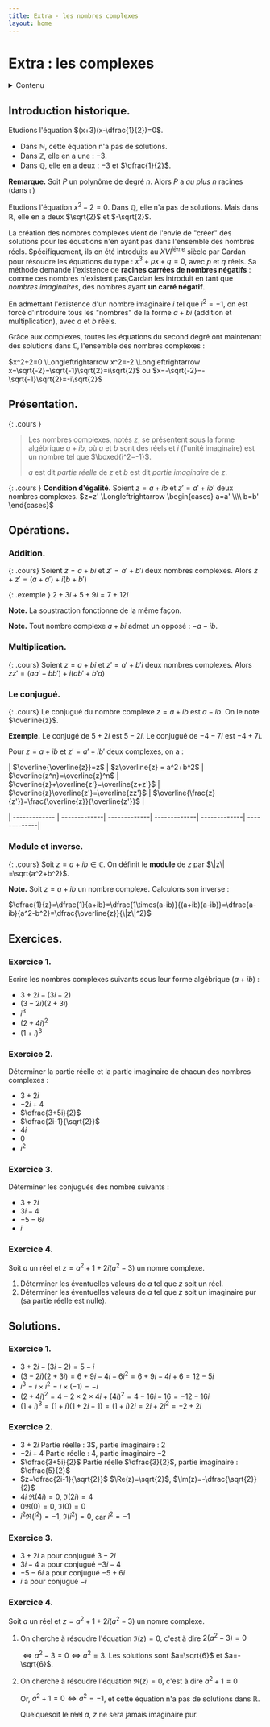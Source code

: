 ```yaml
---
title: Extra - les nombres complexes
layout: home
---
```


# Extra : les complexes
<details markdown="block">
  <summary>
    Contenu
  </summary>
  {: .text-delta }
1. TOC
{:toc}
</details>

## Introduction historique.

Etudions l'équation $(x+3)(x-\dfrac{1}{2})=0$.
- Dans $\mathbb{N}$, cette équation n'a pas de solutions.
- Dans $\mathbb{Z}$, elle en a une : $-3$.
- Dans $\mathbb{Q}$, elle en a deux : $-3$ et $\dfrac{1}{2}$.

**Remarque.** Soit $P$ un polynôme de degré $n$. Alors $P$ a *au plus* $n$ racines (dans $\mathbb{r}$)

Etudions l'équation $x^2-2=0$. Dans $\mathbb{Q}$, elle n'a pas de solutions. Mais dans $\mathbb{R}$, elle en a deux $\sqrt{2}$ et $-\sqrt{2}$.

La création des nombres complexes vient de l'envie de "créer" des solutions pour les équations n'en ayant pas dans l'ensemble des nombres réels. Spécifiquement, ils on été introduits au $XVI^{ième}$ siècle par Cardan pour résoudre les équations du type : $x^3+px+q=0$, avec $p$ et $q$ réels. Sa méthode demande l'existence de **racines carrées de nombres négatifs** : comme ces nombres n'existent pas,Cardan les introduit en tant que *nombres imaginaires*, des nombres ayant **un carré négatif**.

En admettant l'existence d'un nombre imaginaire $i$ tel que $i^2=-1$, on est forcé d'introduire tous les "nombres" 
de la forme $a+bi$ (addition et multiplication), avec $a$ et $b$ réels.

Grâce aux complexes, toutes les équations du second degré ont maintenant des solutions dans $\mathbb{C}$, l'ensemble des nombres complexes : 

$x^2+2=0 \Longleftrightarrow x^2=-2 \Longleftrightarrow x=\sqrt{-2}=\sqrt{-1}\sqrt{2}=i\sqrt{2}$ ou $x=-\sqrt{-2}=-\sqrt{-1}\sqrt{2}=-i\sqrt{2}$

## Présentation.

{: .cours }
> Les nombres complexes, notés $z$, se présentent sous la forme algébrique $a+ib$, où $a$ et $b$ sont des réels et $i$ (l'unité imaginaire)
est un nombre tel que $\boxed{i^2=-1}$.
> 
> $a$ est dit *partie réelle* de $z$ et $b$ est dit *partie imaginaire* de $z$.

{: .cours }
**Condition d'égalité.** Soient $z=a+ib$ et $z'=a'+ib'$ deux nombres complexes. $z=z' \Longleftrightarrow \begin{cases} a=a' \\\\ b=b' \end{cases}$

## Opérations.

### Addition.

{: .cours}
Soient $z=a+bi$ et $z'=a'+b'i$ deux nombres complexes. Alors $z+z' = (a+a') + i(b+b')$

{: .exemple }
$2+3i + 5+9i = 7+12i$

**Note.** La soustraction fonctionne de la même façon.

**Note.** Tout nombre complexe $a+bi$ admet un opposé : $-a-ib$.

### Multiplication.

{: .cours}
Soient $z=a+bi$ et $z'=a'+b'i$ deux nombres complexes. Alors $zz' = (aa'-bb') + i(ab'+b'a)$

### Le conjugué.

{: .cours}
Le conjugué du nombre complexe $z=a+ib$ est $a-ib$. On le note $\overline{z}$.

**Exemple.** Le conjugé de $5+2i$ est $5-2i$. Le conjugué de $-4-7i$ est $-4+7i$.


Pour $z=a+ib$ et $z'=a'+ib'$ deux complexes, on a :

| $\overline{\overline{z}}=z$ | $z\overline{z} = a^2+b^2$ | $\overline{z^n}=\overline{z}^n$ | $\overline{z}+\overline{z'}=\overline{z+z'}$ | $\overline{z}\overline{z'}=\overline{zz'}$ | $\overline{\frac{z}{z'}}=\frac{\overline{z}}{\overline{z'}}$ |

| -------------  | -------------| -------------| -------------| -------------| -------------|

### Module et inverse.

{: .cours}
Soit $z=a+ib\in\mathbb{C}$. On définit le **module** de $z$ par $\|z\| =\sqrt{a^2+b^2}$.

**Note.** Soit $z=a+ib$ un nombre complexe. Calculons son inverse : 

$\dfrac{1}{z}=\dfrac{1}{a+ib}=\dfrac{1\times(a-ib)}{(a+ib)(a-ib)}=\dfrac{a-ib}{a^2-b^2}=\dfrac{\overline{z}}{\|z\|^2}$

## Exercices.

### Exercice 1.
Ecrire les nombres complexes suivants sous leur forme algébrique ($a+ib$) : 
- $3+2i - (3i-2)$
- $(3-2i)(2+3i)$
- $i^3$
- $(2+4i)^2$
- $(1+i)^3$

### Exercice 2.
Déterminer la partie réelle et la partie imaginaire de chacun des nombres complexes : 
- $3+2i$
- $-2i+4$
- $\dfrac{3+5i}{2}$
- $\dfrac{2i-1}{\sqrt{2}}$
- $4i$
- $0$
- $i^2$

### Exercice 3.
Déterminer les conjugués des nombre suivants :
- $3+2i$
- $3i-4$
- $-5-6i$
- $i$

### Exercice 4.
Soit $a$ un réel et $z=a^2+1+2i(a^2-3)$ un nomre complexe.
1. Déterminer les éventuelles valeurs de $a$ tel que $z$ soit un réel.
2. Déterminer les éventuelles valeurs de $a$ tel que $z$ soit un imaginaire pur (sa partie réelle est nulle).

## Solutions.

### Exercice 1.
- $3+2i - (3i-2) = 5-i$
- $(3-2i)(2+3i)=6+9i-4i-6i^2=6+9i-4i+6=12-5i$
- $i^3=i\times i^2 = i\times (-1) = -i$
- $(2+4i)^2 = 4-2\times 2\times 4i +(4i)^2 = 4-16i - 16 = -12-16i$
- $(1+i)^3=(1+i)(1+2i-1) = (1+i)2i =2i+2i^2 = -2 + 2i$

### Exercice 2.
- $3+2i$ Partie réelle : 3$, partie imaginaire : $2$
- $-2i+4$ Partie réelle : $4$, partie imaginaire $-2$
- $\dfrac{3+5i}{2}$ Partie réelle $\dfrac{3}{2}$, partie imaginaire : $\dfrac{5}{2}$
- $z=\dfrac{2i-1}{\sqrt{2}}$ $\Re(z)=\sqrt{2}$, $\Im(z)=-\dfrac{\sqrt{2}}{2}$
- $4i$ $\Re(4i)=0$, $\Im(2i)=4$
- $0 \Re(0)=0$, $\Im(0)=0$
- $i^2 \Re(i^2)=-1$, $\Im(i^2)=0$, car $i^2=-1$

### Exercice 3.
- $3+2i$ a pour conjugué $3-2i$
- $3i-4$ a pour conjugué $-3i-4$
- $-5-6i$ a pour conjugué $-5+6i$
- $i$ a pour conjugué $-i$

### Exercice 4.
Soit $a$ un réel et $z=a^2+1+2i(a^2-3)$ un nomre complexe.
1. On cherche à résoudre l'équation $\Im(z)=0$, c'est à dire $2(a^2-3)=0$
   
   $\Longleftrightarrow a^2-3=0 \Longleftrightarrow a^2=3$. Les solutions sont $a=\sqrt{6}$ et $a=-\sqrt{6}$.
2. On cherche à résoudre l'équation $\Re(z)=0$, c'est à dire $a^2+1=0$
   
   Or, $a^2+1=0 \Longleftrightarrow a^2=-1$, et cette équation n'a pas de solutions dans $\mathbb{R}$.
   
   Quelquesoit le réel $a$, $z$ ne sera jamais imaginaire pur.
